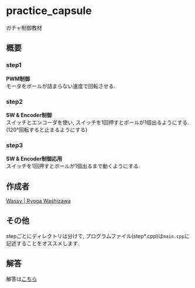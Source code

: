 # practice_capsule
ガチャ制御教材  

## 概要

### step1
**PWM制御**  
モータをボールが詰まらない速度で回転させる.

### step2
**SW & Encoder制御**  
スイッチとエンコーダを使い, スイッチを1回押すとボールが1個出るようにする. (120°回転すると止まるようにする)

### step3
**SW & Encoder制御応用**  
スイッチを1回押すとボールが1個出るまで動くようにする.

## 作成者
[Wassy | Ryoga Washizawa](https://github.com/wassy310)

## その他
stepごとにディレクトリは分けて, プログラムファイル(step*.cpp)は`main.cpp`に記述することをオススメします.

## 解答
解答は[こちら](https://github.com/wassy310/NITOC_Robocon/blob/master/practice_capsule/ANS.md)
